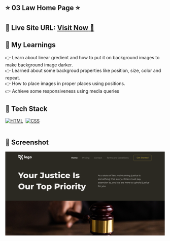 ## ⭐ 03 Law Home Page ⭐

## 📌 **Live Site URL:** <a href="https://lawsuit-home.netlify.app/">**Visit Now** 🚀</a>


## 📌 My Learnings
👉 Learn about linear gredient and how to put it on background images to make background image darker.<br>
👉 Learned about some backgroud properties like position, size, color and repeat.<br>
👉 How to place images in proper places using positions.<br>
👉 Achieve some responsiveness using media queries<br>

## 📌 Tech Stack

[![HTML](https://img.shields.io/badge/html5%20-%23E34F26.svg?&style=for-the-badge&logo=html5&logoColor=white)](https://github.com/prakash-naikwadi)&nbsp;
[![CSS](https://img.shields.io/badge/css3%20-%231572B6.svg?&style=for-the-badge&logo=css3&logoColor=white)](https://github.com/prakash-naikwadi)&nbsp;
<br>
<br>

## 📌 Screenshot
![image](./thumbnail.png)
 
 
